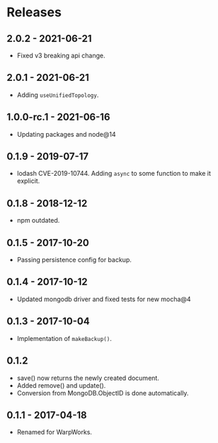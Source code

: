 # Releases

## 2.0.2 - 2021-06-21

- Fixed v3 breaking api change.

## 2.0.1 - 2021-06-21

- Adding `useUnifiedTopology`.

## 1.0.0-rc.1 - 2021-06-16

- Updating packages and node@14

## 0.1.9 - 2019-07-17

- lodash CVE-2019-10744. Adding `async` to some function to make it explicit.

## 0.1.8 - 2018-12-12

- npm outdated.

## 0.1.5 - 2017-10-20

- Passing persistence config for backup.

## 0.1.4 - 2017-10-12

- Updated mongodb driver and fixed tests for new mocha@4

## 0.1.3 - 2017-10-04

- Implementation of `makeBackup()`.

## 0.1.2

- save() now returns the newly created document.
- Added remove() and update().
- Conversion from MongoDB.ObjectID is done automatically.

## 0.1.1 - 2017-04-18

- Renamed for WarpWorks.
